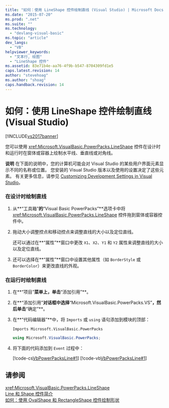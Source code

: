 ```yaml
---
title: "如何：使用 LineShape 控件绘制直线 (Visual Studio) | Microsoft Docs"
ms.date: "2015-07-20"
ms.prod: ".net"
ms.suite: ""
ms.technology: 
  - "devlang-visual-basic"
ms.topic: "article"
dev_langs: 
  - "VB"
helpviewer_keywords: 
  - "文本行, 绘图"
  - "LineShape 控件"
ms.assetid: 83e71b4e-aa76-4f9b-b547-8704309fd1e5
caps.latest.revision: 14
author: "stevehoag"
ms.author: "shoag"
caps.handback.revision: 14
---
```

# 如何：使用 LineShape 控件绘制直线 (Visual Studio)
[!INCLUDE[vs2017banner](../../../visual-basic/includes/vs2017banner.md)]

您可以使用 <xref:Microsoft.VisualBasic.PowerPacks.LineShape> 控件在设计时和运行时在窗体或容器上绘制水平线、垂直线或对角线。  
  
 **说明** 在下面的说明中，您的计算机可能会对 Visual Studio 的某些用户界面元素显示不同的名称或位置。  您安装的 Visual Studio 版本以及使用的设置决定了这些元素。  有关更多信息，请参见 [Customizing Development Settings in Visual Studio](http://msdn.microsoft.com/zh-cn/22c4debb-4e31-47a8-8f19-16f328d7dcd3)。  
  
### 在设计时绘制直线  
  
1.  从**“工具箱”**的**“Visual Basic PowerPacks”**选项卡中将 <xref:Microsoft.VisualBasic.PowerPacks.LineShape> 控件拖到窗体或容器控件中。  
  
2.  拖动大小调整控点和移动控点来调整直线的大小以及定位直线。  
  
     还可以通过在**“属性”**窗口中更改 `X1`、`X2`、`Y1` 和 `Y2` 属性来调整直线的大小以及定位直线。  
  
3.  还可以选择在**“属性”**窗口中设置其他属性（如 `BorderStyle` 或 `BorderColor`）来更改直线的外观。  
  
### 在运行时绘制直线  
  
1.  在**“项目”**菜单上，单击**“添加引用”**。  
  
2.  在**“添加引用”**对话框中选择**“Microsoft.VisualBasic.PowerPacks.VS”**，然后单击**“确定”**。  
  
3.  在**“代码编辑器”**中，将 `Imports` 或 `using` 语句添加到模块的顶部：  
  
    ```vb#  
    Imports Microsoft.VisualBasic.PowerPacks  
    ```  
  
    ```c#  
    using Microsoft.VisualBasic.PowerPacks;  
    ```  
  
4.  将下面的代码添加到 `Event` 过程中：  
  
     [!code-cs[VbPowerPacksLine#1](../../../visual-basic/developing-apps/windows-forms/codesnippet/CSharp/how-to-draw-lines-with-the-lineshape-control-visual-studio_1.cs)]
     [!code-vb[VbPowerPacksLine#1](../../../visual-basic/developing-apps/windows-forms/codesnippet/VisualBasic/how-to-draw-lines-with-the-lineshape-control-visual-studio_1.vb)]  
  
## 请参阅  
 <xref:Microsoft.VisualBasic.PowerPacks.LineShape>   
 [Line 和 Shape 控件简介](../../../visual-basic/developing-apps/windows-forms/introduction-to-the-line-and-shape-controls-visual-studio.md)   
 [如何：使用 OvalShape 和 RectangleShape 控件绘制形状](../../../visual-basic/developing-apps/windows-forms/how-to-draw-shapes-with-the-ovalshape-and-rectangleshape-controls.md)